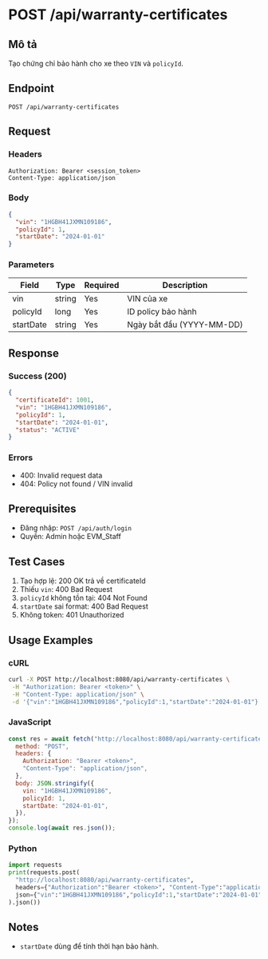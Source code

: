 # POST /api/warranty-certificates

## Mô tả

Tạo chứng chỉ bảo hành cho xe theo `VIN` và `policyId`.

## Endpoint

```
POST /api/warranty-certificates
```

## Request

### Headers

```
Authorization: Bearer <session_token>
Content-Type: application/json
```

### Body

```json
{
  "vin": "1HGBH41JXMN109186",
  "policyId": 1,
  "startDate": "2024-01-01"
}
```

### Parameters

| Field     | Type   | Required | Description               |
| --------- | ------ | -------- | ------------------------- |
| vin       | string | Yes      | VIN của xe                |
| policyId  | long   | Yes      | ID policy bảo hành        |
| startDate | string | Yes      | Ngày bắt đầu (YYYY-MM-DD) |

## Response

### Success (200)

```json
{
  "certificateId": 1001,
  "vin": "1HGBH41JXMN109186",
  "policyId": 1,
  "startDate": "2024-01-01",
  "status": "ACTIVE"
}
```

### Errors

- 400: Invalid request data
- 404: Policy not found / VIN invalid

## Prerequisites

- Đăng nhập: `POST /api/auth/login`
- Quyền: Admin hoặc EVM_Staff

## Test Cases

1. Tạo hợp lệ: 200 OK trả về certificateId
2. Thiếu `vin`: 400 Bad Request
3. `policyId` không tồn tại: 404 Not Found
4. `startDate` sai format: 400 Bad Request
5. Không token: 401 Unauthorized

## Usage Examples

### cURL

```bash
curl -X POST http://localhost:8080/api/warranty-certificates \
 -H "Authorization: Bearer <token>" \
 -H "Content-Type: application/json" \
 -d '{"vin":"1HGBH41JXMN109186","policyId":1,"startDate":"2024-01-01"}'
```

### JavaScript

```javascript
const res = await fetch("http://localhost:8080/api/warranty-certificates", {
  method: "POST",
  headers: {
    Authorization: "Bearer <token>",
    "Content-Type": "application/json",
  },
  body: JSON.stringify({
    vin: "1HGBH41JXMN109186",
    policyId: 1,
    startDate: "2024-01-01",
  }),
});
console.log(await res.json());
```

### Python

```python
import requests
print(requests.post(
  "http://localhost:8080/api/warranty-certificates",
  headers={"Authorization":"Bearer <token>", "Content-Type":"application/json"},
  json={"vin":"1HGBH41JXMN109186","policyId":1,"startDate":"2024-01-01"}
).json())
```

## Notes

- `startDate` dùng để tính thời hạn bảo hành.
